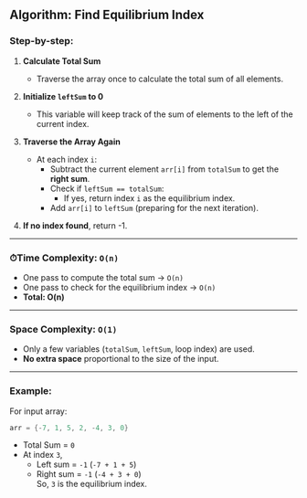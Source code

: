 ## Algorithm: Find Equilibrium Index

### Step-by-step:

1. **Calculate Total Sum**
   - Traverse the array once to calculate the total sum of all elements.

2. **Initialize `leftSum` to 0**
   - This variable will keep track of the sum of elements to the left of the current index.

3. **Traverse the Array Again**
   - At each index `i`:
     - Subtract the current element `arr[i]` from `totalSum` to get the **right sum**.
     - Check if `leftSum == totalSum`:
       - If yes, return index `i` as the equilibrium index.
     - Add `arr[i]` to `leftSum` (preparing for the next iteration).

4. **If no index found**, return -1.

---

### ⏱Time Complexity: `O(n)`
- One pass to compute the total sum → `O(n)`
- One pass to check for the equilibrium index → `O(n)`
- **Total: O(n)**

---

###  Space Complexity: `O(1)`
- Only a few variables (`totalSum`, `leftSum`, loop index) are used.
- **No extra space** proportional to the size of the input.

---

###  Example:
For input array:
```java
arr = {-7, 1, 5, 2, -4, 3, 0}
```
- Total Sum = `0`
- At index `3`,  
  - Left sum = `-1` (`-7 + 1 + 5`)  
  - Right sum = `-1` (`-4 + 3 + 0`)  
   So, `3` is the equilibrium index.